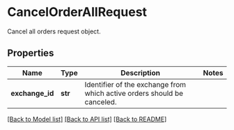 # CancelOrderAllRequest

Cancel all orders request object.
## Properties
Name | Type | Description | Notes
------------ | ------------- | ------------- | -------------
**exchange_id** | **str** | Identifier of the exchange from which active orders should be canceled. | 

[[Back to Model list]](../README.md#documentation-for-models) [[Back to API list]](../README.md#documentation-for-api-endpoints) [[Back to README]](../README.md)


